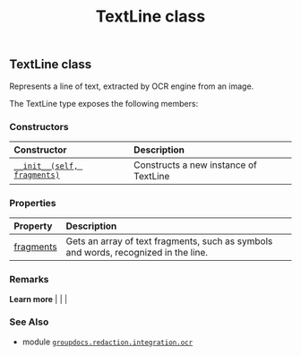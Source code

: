 ﻿---
title: TextLine class
second_title: GroupDocs.Redaction for Python via .NET API References
description: 
type: docs
weight: 40
url: /groupdocs.redaction.integration.ocr/textline/
is_root: false
---

## TextLine class

Represents a line of text, extracted by OCR engine from an image.



The TextLine type exposes the following members:

### Constructors
| Constructor | Description |
| :- | :- |
| [`__init__(self, fragments)`](/redaction/python-net/groupdocs.redaction.integration.ocr/textline/__init__/#list) | Constructs a new instance of TextLine |


### Properties
| Property | Description |
| :- | :- |
| [fragments](/redaction/python-net/groupdocs.redaction.integration.ocr/textline/fragments) | Gets an array of text fragments, such as symbols and words, recognized in the line. |



### Remarks 


**Learn more** |
|
 |

### See Also
* module [`groupdocs.redaction.integration.ocr`](..)
